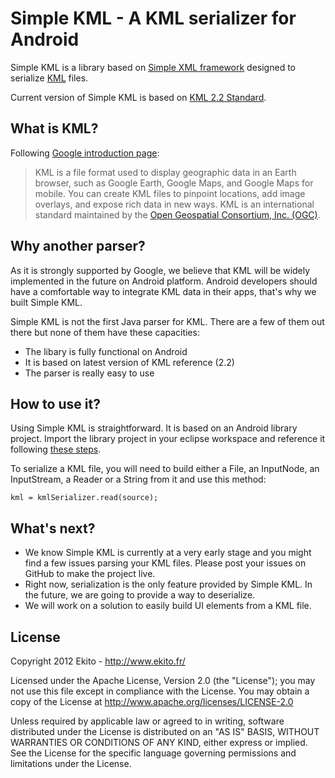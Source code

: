 # Simple KML - A KML serializer for Android

Simple KML is a library based on [Simple XML framework](http://simple.sourceforge.net/) designed to serialize [KML](https://developers.google.com/kml/) files.

Current version of Simple KML is based on [KML 2.2 Standard](https://developers.google.com/kml/documentation/kmlreference).

## What is KML?

Following [Google introduction page](https://developers.google.com/kml/):

> KML is a file format used to display geographic data in an Earth browser, such as Google Earth, Google Maps, and Google Maps for mobile. You can create KML files to pinpoint locations, add image overlays, and expose rich data in new ways. KML is an international standard maintained by the [Open Geospatial Consortium, Inc. (OGC)](http://www.opengeospatial.org/standards/kml/).

## Why another parser?

As it is strongly supported by Google, we believe that KML will be widely implemented in the future on Android platform. Android developers should have a comfortable way to integrate KML data in their apps, that's why we built Simple KML.

Simple KML is not the first Java parser for KML. There are a few of them out there but none of them have these capacities:
- The libary is fully functional on Android
- It is based on latest version of KML reference (2.2)
- The parser is really easy to use

## How to use it?

Using Simple KML is straightforward. It is based on an Android library project. Import the library project in your eclipse workspace and reference it following [these steps](http://developer.android.com/guide/developing/projects/projects-eclipse.html#ReferencingLibraryProject).

To serialize a KML file, you will need to build either a File, an InputNode, an InputStream, a Reader or a String from it and use this method:

`kml = kmlSerializer.read(source);`

## What's next?

- We know Simple KML is currently at a very early stage and you might find a few issues parsing your KML files. Please post your issues on GitHub to make the project live.
- Right now, serialization is the only feature provided by Simple KML. In the future, we are going to provide a way to deserialize.
- We will work on a solution to easily build UI elements from a KML file.

## License

Copyright 2012 Ekito - http://www.ekito.fr/
 
Licensed under the Apache License, Version 2.0 (the "License"); you may not use this file except in compliance with the License. You may obtain a copy of the License at http://www.apache.org/licenses/LICENSE-2.0
 
Unless required by applicable law or agreed to in writing, software distributed under the License is distributed on an "AS IS" BASIS, WITHOUT WARRANTIES OR CONDITIONS OF ANY KIND, either express or implied. See the License for the specific language governing permissions and limitations under the License.